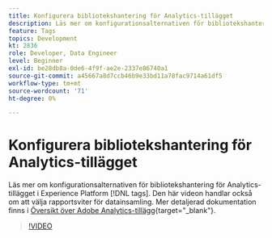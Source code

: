 ```yaml
---
title: Konfigurera bibliotekshantering för Analytics-tillägget
description: Läs mer om konfigurationsalternativen för bibliotekshantering för Analytics-tillägget i Experience Platform [!DNL tags]. Den här videon handlar också om att välja rapportsviter för datainsamling.
feature: Tags
topics: Development
kt: 2836
role: Developer, Data Engineer
level: Beginner
exl-id: be28db8a-0de6-4f9f-ae2e-2337e86740a1
source-git-commit: a45667a8d7ccb46b9e33bd11a78fac9714a61df5
workflow-type: tm+mt
source-wordcount: '71'
ht-degree: 0%

---
```


# Konfigurera bibliotekshantering för Analytics-tillägget

Läs mer om konfigurationsalternativen för bibliotekshantering för Analytics-tillägget i Experience Platform [!DNL tags]. Den här videon handlar också om att välja rapportsviter för datainsamling.  Mer detaljerad dokumentation finns i [Översikt över Adobe Analytics-tillägg](https://experienceleague.adobe.com/docs/experience-platform/tags/extensions/client/analytics/overview.html){target="_blank"}.

>[!VIDEO](https://video.tv.adobe.com/v/27092/?quality=12&learn=on)
